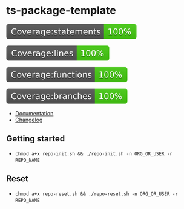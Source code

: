 # ts-package-template

![alt text](./coverage/badge-statements.svg)

![alt text](./coverage/badge-lines.svg)

![alt text](./coverage/badge-functions.svg)

![alt text](./coverage/badge-branches.svg)

- [Documentation](./docs/modules.md)
- [Changelog](./CHANGELOG.md)

## Getting started

- `chmod a+x repo-init.sh && ./repo-init.sh -n ORG_OR_USER -r REPO_NAME`

## Reset

- `chmod a+x repo-reset.sh && ./repo-reset.sh -n ORG_OR_USER -r REPO_NAME`
